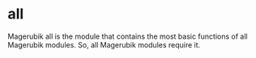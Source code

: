 # all
Magerubik all is the module that contains the most basic functions of all Magerubik modules. So, all Magerubik modules require it. 
